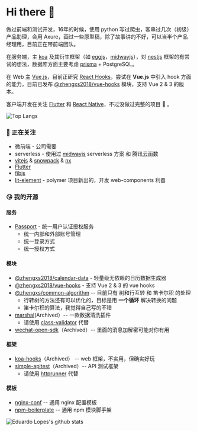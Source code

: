 # Hi there 👋


做过前端和测试开发，16年的时候，使用 python 写过爬虫，客串过几次（初级）产品助理，会用 Axure，画过一些原型稿，除了故事讲的不好，可以当半个产品经理用，目前正在带前端团队。


在服务端，主 [koa] 及其衍生框架（如 [eggjs]，[midwayjs]），对 [nestjs] 框架的有尝试的想法，数据库方面主要考虑 [prisma] + PostgreSQL。

在 Web 主 [Vue.js][vuejs]，目前正研究 [React Hooks]，尝试在 **Vue.js** 中引入 hook 方面的能力，目前已发布 [@zhengxs2018/vue-hooks] 模块，支持 Vue 2 & 3 的版本。

客户端开发在关注 [Flutter][flutter] 和 [React Native][reactnative]，不过没做过完整的项目 👻 。

![Top Langs](https://github-readme-stats.vercel.app/api/top-langs/?username=zhengxs2018&layout=compact)

### 🧐 正在关注

- 微前端 - 公司需要
- serverless - 使用过 [midwayjs][midwayjs] serverless 方案 和 腾讯云函数
- [vitejs][vitejs] & [snowpack][snowpack] & [nx][nx]
- [Flutter][flutter]
- [fibjs](https://github.com/fibjs/fibjs)
- [lit-element](https://lit-element.polymer-project.org/) - polymer 项目新出的，开发 web-components 利器

### 😘 我的开源

#### 服务

- [Passport](https://github.com/zhengxs2018/passport) - 统一用户认证授权服务
  - 统一内部和外部账号管理
  - 统一登录方式
  - 统一授权方式
  
#### 模块
  
- [@zhengxs2018/calendar-data](https://github.com/zhengxs2018/calendar-data) - 轻量级无依赖的日历数据生成器
- [@zhengxs2018/vue-hooks] - 支持 Vue 2 & 3 的 vue hooks
- [@zhengxs/common-algorithm](https://github.com/zhengxs2018/common-algorithm) -- 目前只有 树和行互转 和 笛卡尔积 的处理
  - 行转树的方法还有可以优化的，目标是用 **一个循环** 解决转换的问题
  - 笛卡尔积的算法，我觉得自己写的不错
- [marshal](https://github.com/zhengxs2018/marshal)(Archived）-- 一款数据清洗插件
  - 请使用 [class-validator](https://github.com/typestack/class-validator) 代替  
- [wechat-open-sdk](https://github.com/zhengxs2018/wechat-open-sdk)（Archived）-- 里面的消息加解密可能对你有用

#### 框架

- [koa-hooks](https://github.com/zhengxs2018/koa-hooks)（Archived） -- web 框架，不实用，但确实好玩
- [simple-apitest](http://github.com/zhengxs2018/simple-apitest)（Archived）-- API 测试框架
  - 请使用 [httprunner](https://github.com/httprunner/httprunner) 代替

#### 模板

- [nginx-conf](https://github.com/LittleDonkeyTechnologyCom/nginx-conf) -- 通用 nginx 配置模板
- [npm-boilerplate](https://github.com/zhengxs2018/shared-node-browser-library-boilerplate) -- 通用 npm 模块脚手架


![Eduardo Lopes's github stats](https://github-readme-stats.vercel.app/api?username=zhengxs2018&show_icons=true)
  
[koa]: https://koajs.com/
[eggjs]: https://eggjs.org/
[midwayjs]: https://midwayjs.org/
[nestjs]: https://nestjs.com/

[prisma]: https://www.prisma.io/

[flutter]: https://flutter.dev/
[reactnative]:https://reactnative.dev/
[vuejs]: https://cn.vuejs.org/index.html

[vitejs]: http://github.com/vuejs/vite
[snowpack]: https://www.snowpack.dev/

[React Hooks]: https://zh-hans.reactjs.org/docs/hooks-intro.html
[@zhengxs2018/vue-hooks]: https://github.com/zhengxs2018/vue-hooks
[nx]: https://github.com/nrwl/nx
